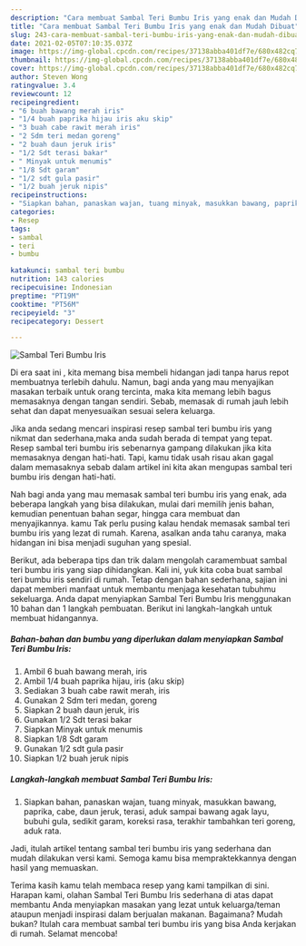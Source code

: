 ```yaml
---
description: "Cara membuat Sambal Teri Bumbu Iris yang enak dan Mudah Dibuat"
title: "Cara membuat Sambal Teri Bumbu Iris yang enak dan Mudah Dibuat"
slug: 243-cara-membuat-sambal-teri-bumbu-iris-yang-enak-dan-mudah-dibuat
date: 2021-02-05T07:10:35.037Z
image: https://img-global.cpcdn.com/recipes/37138abba401df7e/680x482cq70/sambal-teri-bumbu-iris-foto-resep-utama.jpg
thumbnail: https://img-global.cpcdn.com/recipes/37138abba401df7e/680x482cq70/sambal-teri-bumbu-iris-foto-resep-utama.jpg
cover: https://img-global.cpcdn.com/recipes/37138abba401df7e/680x482cq70/sambal-teri-bumbu-iris-foto-resep-utama.jpg
author: Steven Wong
ratingvalue: 3.4
reviewcount: 12
recipeingredient:
- "6 buah bawang merah iris"
- "1/4 buah paprika hijau iris aku skip"
- "3 buah cabe rawit merah iris"
- "2 Sdm teri medan goreng"
- "2 buah daun jeruk iris"
- "1/2 Sdt terasi bakar"
- " Minyak untuk menumis"
- "1/8 Sdt garam"
- "1/2 sdt gula pasir"
- "1/2 buah jeruk nipis"
recipeinstructions:
- "Siapkan bahan, panaskan wajan, tuang minyak, masukkan bawang, paprika, cabe, daun jeruk, terasi, aduk sampai bawang agak layu, bubuhi gula, sedikit garam, koreksi rasa, terakhir tambahkan teri goreng, aduk rata."
categories:
- Resep
tags:
- sambal
- teri
- bumbu

katakunci: sambal teri bumbu 
nutrition: 143 calories
recipecuisine: Indonesian
preptime: "PT19M"
cooktime: "PT56M"
recipeyield: "3"
recipecategory: Dessert

---
```



![Sambal Teri Bumbu Iris](https://img-global.cpcdn.com/recipes/37138abba401df7e/680x482cq70/sambal-teri-bumbu-iris-foto-resep-utama.jpg)

Di era  saat ini , kita memang bisa membeli hidangan jadi tanpa harus repot membuatnya terlebih dahulu. Namun, bagi anda yang mau menyajikan masakan terbaik untuk orang tercinta, maka kita memang lebih bagus memasaknya dengan tangan sendiri. Sebab, memasak di rumah jauh lebih sehat dan dapat menyesuaikan sesuai selera keluarga.

Jika anda sedang mencari inspirasi resep sambal teri bumbu iris yang nikmat dan sederhana,maka anda sudah berada di tempat yang tepat. Resep sambal teri bumbu iris  sebenarnya gampang dilakukan jika kita memasaknya dengan hati-hati. Tapi, kamu tidak usah risau akan gagal dalam memasaknya 
sebab dalam artikel ini kita akan mengupas sambal teri bumbu iris dengan hati-hati.  



Nah bagi anda yang mau memasak sambal teri bumbu iris yang enak, ada beberapa langkah yang bisa dilakukan, mulai dari memilih jenis bahan, kemudian penentuan bahan segar, hingga cara membuat dan menyajikannya. kamu Tak perlu pusing kalau hendak memasak sambal teri bumbu iris yang lezat di rumah. Karena, asalkan anda  tahu caranya, maka hidangan ini bisa menjadi suguhan yang spesial.

Berikut, ada beberapa tips dan trik dalam mengolah caramembuat sambal teri bumbu iris yang siap dihidangkan. Kali ini, yuk kita coba buat sambal teri bumbu iris sendiri di rumah. Tetap dengan bahan sederhana, sajian ini dapat memberi manfaat untuk membantu menjaga kesehatan tubuhmu sekeluarga. Anda dapat menyiapkan Sambal Teri Bumbu Iris menggunakan 10 bahan dan 1 langkah pembuatan. Berikut ini langkah-langkah untuk membuat hidangannya.

<!--inarticleads1-->

##### Bahan-bahan dan bumbu yang diperlukan dalam menyiapkan Sambal Teri Bumbu Iris:

1. Ambil 6 buah bawang merah, iris
1. Ambil 1/4 buah paprika hijau, iris (aku skip)
1. Sediakan 3 buah cabe rawit merah, iris
1. Gunakan 2 Sdm teri medan, goreng
1. Siapkan 2 buah daun jeruk, iris
1. Gunakan 1/2 Sdt terasi bakar
1. Siapkan  Minyak untuk menumis
1. Siapkan 1/8 Sdt garam
1. Gunakan 1/2 sdt gula pasir
1. Siapkan 1/2 buah jeruk nipis




<!--inarticleads2-->

##### Langkah-langkah membuat Sambal Teri Bumbu Iris:

1. Siapkan bahan, panaskan wajan, tuang minyak, masukkan bawang, paprika, cabe, daun jeruk, terasi, aduk sampai bawang agak layu, bubuhi gula, sedikit garam, koreksi rasa, terakhir tambahkan teri goreng, aduk rata.




Jadi, itulah artikel tentang  sambal teri bumbu iris  yang sederhana dan mudah dilakukan versi kami. Semoga kamu bisa mempraktekkannya dengan hasil yang memuaskan. 

Terima kasih kamu telah membaca resep yang kami tampilkan di sini. Harapan kami, olahan  Sambal Teri Bumbu Iris sederhana di atas dapat membantu Anda menyiapkan masakan yang lezat untuk keluarga/teman ataupun menjadi inspirasi dalam berjualan makanan. Bagaimana? Mudah bukan? Itulah cara membuat sambal teri bumbu iris yang bisa Anda kerjakan di rumah. Selamat mencoba!

